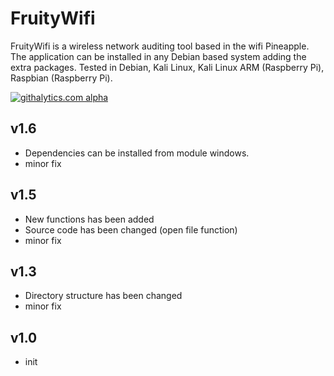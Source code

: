 FruityWifi
==============

FruityWifi is a wireless network auditing tool based in the wifi Pineapple. The application can be installed in any Debian based system adding the extra packages. Tested in Debian, Kali Linux, Kali Linux ARM (Raspberry Pi), Raspbian (Raspberry Pi).

[![githalytics.com alpha](https://cruel-carlota.pagodabox.com/080d09d574c44ef246b87e11ed2468fc "githalytics.com")](http://githalytics.com/xtr4nge/FruityWifi)


v1.6
----------------
- Dependencies can be installed from module windows.
- minor fix


v1.5
----------------
- New functions has been added
- Source code has been changed (open file function)
- minor fix


v1.3
----------------
- Directory structure has been changed
- minor fix



v1.0
----------------
- init
